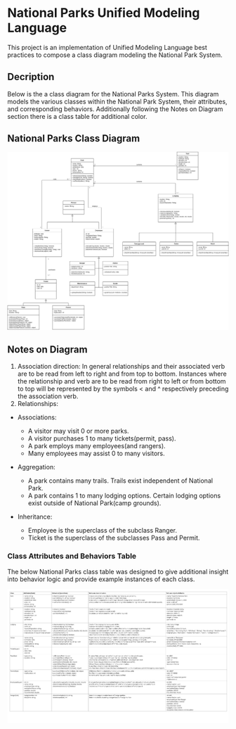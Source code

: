# National Parks Unified Modeling Language

This project is an implementation of Unified Modeling Language best practices to compose a class diagram modeling the National Park System.

## Decription

Below is the a class diagram for the National Parks System. This diagram models the various classes within the National Park System, their attributes, and corresponding behaviors. 
Additionally following the Notes on Diagram section there is a class table for additional color.
## National Parks Class Diagram

![Class Diagram](./Diagrams/National_Parks_UML.jpg)

## Notes on Diagram

1. Association direction: In general relationships and their associated verb are to be read from left to right and from top to bottom. Instances where the relationship and verb are to be read from right to left or from bottom to top will be represented by the symbols < and ^ respectively preceding the association verb. 
2. Relationships:

* Associations: 

    * A visitor may visit 0 or more parks. 
    * A visitor purchases 1 to many tickets(permit, pass). 
    * A park employs many employees(and rangers). 
    * Many employees may assist 0 to many visitors. 

* Aggregation: 

    * A park contains many trails. Trails exist independent of National Park. 
    * A park contains 1 to many lodging options. Certain lodging options exist outside of National Park(camp grounds). 

* Inheritance: 

    * Employee is the superclass of the subclass Ranger. 
    * Ticket is the superclass of the subclasses Pass and Permit. 

### Class Attributes and Behaviors Table

The below National Parks class table was designed to give additional insight into behavior logic and provide example instances of each class.

![Class Table](./Diagrams/National_Parks_UML_Class_Table.png)